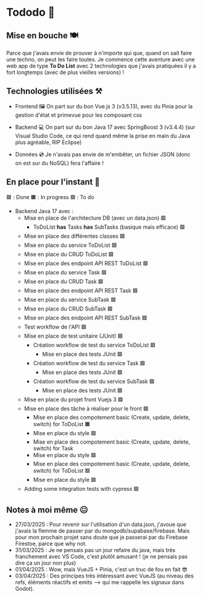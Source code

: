 # Tododo 📃

## Mise en bouche 🍽️

Parce que j'avais envie de prouver à n'importe qui que, quand on sait faire une techno, on peut les faire toutes.
Je commence cette aventure avec une web app de type __To Do List__ avec 2 technologies que j'avais pratiquées il y a fort longtemps (avec de plus vieilles versions) !

## Technologies utilisées ⚒️

* Frontend 🖼️
  On part sur du bon Vue.js 3 (v3.5.13), avec du Pinia pour la gestion d'état et primevue pour les composant css

* Backend 💻
  On part sur du bon Java 17 avec SpringBoost 3 (v3.4.4) (sur Visual Studio Code, ce qui rend quand même la prise en main du Java plus agréable, RIP Eclipse)

* Données 💿
  Je n'avais pas envie de m'embêter, un fichier JSON (donc on est sur du NoSQL) fera l'affaire !

## En place pour l'instant 💭

🟩 : Done
🟧 : In progress
🟪 : To do

* Backend Java 17 avec :
  * Mise en place de l'architecture DB (avec un data.json) 🟩
      * ToDoList __has__ Tasks __has__ SubTasks (basique mais efficace) 🟩
  * Mise en place des différentes classes 🟩
  * Mise en place du service ToDoList 🟩
  * Mise en place du CRUD ToDoList 🟩
  * Mise en place des endpoint API REST ToDoList 🟩
  * Mise en place du service Task 🟩
  * Mise en place du CRUD Task 🟩
  * Mise en place des endpoint API REST Task 🟩
  * Mise en place du service SubTask 🟩
  * Mise en place du CRUD SubTask 🟩
  * Mise en place des endpoint API REST SubTask 🟩
  * Test workflow de l'API 🟩
  * Mise en place de test unitaire (JUnit) 🟩
      * Création workflow de test du service ToDoList 🟩
        * Mise en place des tests JUnit 🟩
      * Création workflow de test du service Task 🟩
        * Mise en place des tests JUnit 🟩
      * Création workflow de test du service SubTask 🟩
        * Mise en place des tests JUnit 🟩
  * Mise en place du projet front Vuejs 3 🟩
  * Mise en place des tâche à réaliser pour le front 🟩
    * Mise en place des compotement basic (Create, update, delete, switch) for ToDoList 🟧
    * Mise en place du style 🟪
    * Mise en place des compotement basic (Create, update, delete, switch) for Task
    * Mise en place du style 🟪
    * Mise en place des compotement basic (Create, update, delete, switch) for ToDoList 🟪
    * Mise en place du style 🟪
  * Adding some integration tests with cypress 🟪

## Notes à moi même 😐

* 27/03/2025 : Pour revenir sur l'utilisation d'un data.json, j'avoue que j'avais la flemme de passer par du mongodb/supabase/firebase.
  Mais pour mon prochain projet sans doute que je passerai par du Firebase Firestoe, parce que why not.
* 31/03/2025 : Je ne pensais pas un jour refaire du java, mais très franchement avec VS Code, c'est plutôt amusant ! (je ne pensais pas dire ça un jour non plus)
* 01/04/2025 : Wow, mais VueJS + Pinia, c'est un truc de fou en fait 😎
* 03/04/2025 : Des principes très intéressant avec VueJS (au niveau des refs, éléments réactifs et emits --> qui me rappelle les signaux dans Godot).
